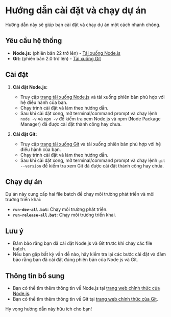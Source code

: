 # Hướng dẫn cài đặt và chạy dự án

Hướng dẫn này sẽ giúp bạn cài đặt và chạy dự án một cách nhanh chóng.

## Yêu cầu hệ thống

* **Node.js:** (phiên bản 22 trở lên) - [Tải xuống Node.js](https://nodejs.org/en/download)
* **Git:** (phiên bản 2.0 trở lên) - [Tải xuống Git](https://git-scm.com/downloads)

## Cài đặt

1.  **Cài đặt Node.js:**
    * Truy cập [trang tải xuống Node.js](https://nodejs.org/en/download) và tải xuống phiên bản phù hợp với hệ điều hành của bạn.
    * Chạy trình cài đặt và làm theo hướng dẫn.
    * Sau khi cài đặt xong, mở terminal/command prompt và chạy lệnh `node -v` và `npm -v` để kiểm tra xem Node.js và npm (Node Package Manager) đã được cài đặt thành công hay chưa.

2.  **Cài đặt Git:**
    * Truy cập [trang tải xuống Git](https://git-scm.com/downloads) và tải xuống phiên bản phù hợp với hệ điều hành của bạn.
    * Chạy trình cài đặt và làm theo hướng dẫn.
    * Sau khi cài đặt xong, mở terminal/command prompt và chạy lệnh `git --version` để kiểm tra xem Git đã được cài đặt thành công hay chưa.

## Chạy dự án

Dự án này cung cấp hai file batch để chạy môi trường phát triển và môi trường triển khai:

* **`run-dev-all.bat`:** Chạy môi trường phát triển.
* **`run-release-all.bat`:** Chạy môi trường triển khai.

## Lưu ý

* Đảm bảo rằng bạn đã cài đặt Node.js và Git trước khi chạy các file batch.
* Nếu bạn gặp bất kỳ vấn đề nào, hãy kiểm tra lại các bước cài đặt và đảm bảo rằng bạn đã cài đặt đúng phiên bản của Node.js và Git.

## Thông tin bổ sung

* Bạn có thể tìm thêm thông tin về Node.js tại [trang web chính thức của Node.js](https://nodejs.org/).
* Bạn có thể tìm thêm thông tin về Git tại [trang web chính thức của Git](https://git-scm.com/).

Hy vọng hướng dẫn này hữu ích cho bạn!